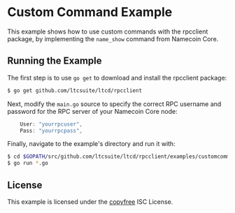 Custom Command Example
======================

This example shows how to use custom commands with the rpcclient package, by
implementing the `name_show` command from Namecoin Core.

## Running the Example

The first step is to use `go get` to download and install the rpcclient package:

```bash
$ go get github.com/ltcsuite/ltcd/rpcclient
```

Next, modify the `main.go` source to specify the correct RPC username and
password for the RPC server of your Namecoin Core node:

```Go
	User: "yourrpcuser",
	Pass: "yourrpcpass",
```

Finally, navigate to the example's directory and run it with:

```bash
$ cd $GOPATH/src/github.com/ltcsuite/ltcd/rpcclient/examples/customcommand
$ go run *.go
```

## License

This example is licensed under the [copyfree](http://copyfree.org) ISC License.
